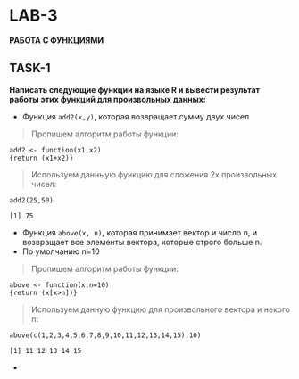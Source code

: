 # **LAB-3**
**РАБОТА С ФУНКЦИЯМИ**

## **TASK-1**

**Написать следующие функции на языке R и вывести результат работы этих функций для произвольных данных:**

* Функция `add2(x,y)`, которая возвращает сумму двух чисел
> Пропишем алгоритм работы функции:
```
add2 <- function(x1,x2)
{return (x1+x2)}
```
> Используем данныую функцию для сложения 2х произвольных чисел:
```
add2(25,50)
```
```
[1] 75
```

* Функция `above(x, n)`, которая принимает вектор и число n, и возвращает все элементы вектора, которые строго больше n.
* По умолчанию n=10
> Пропишем алгоритм работы функции:
```
above <- function(x,n=10)
{return (x[x>n])}
```
> Используем данную функцию для произвольного вектора и некого n:
```
above(c(1,2,3,4,5,6,7,8,9,10,11,12,13,14,15),10)
```
```
[1] 11 12 13 14 15
```

* 
